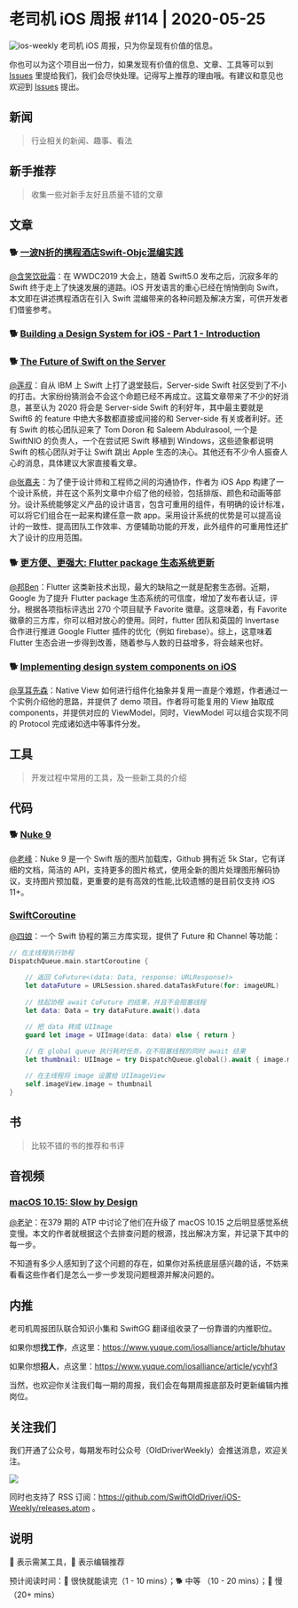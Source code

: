 # 老司机 iOS 周报 #114 | 2020-05-25

![ios-weekly](https://github.com/SwiftOldDriver/iOS-Weekly/blob/master/assets/ios-weekly.png?raw=true)
老司机 iOS 周报，只为你呈现有价值的信息。

你也可以为这个项目出一份力，如果发现有价值的信息、文章、工具等可以到 [Issues](https://github.com/SwiftOldDriver/iOS-Weekly/issues) 里提给我们，我们会尽快处理。记得写上推荐的理由哦。有建议和意见也欢迎到 [Issues](https://github.com/SwiftOldDriver/iOS-Weekly/issues) 提出。

## 新闻

> 行业相关的新闻、趣事、看法

## 新手推荐

> 收集一些对新手友好且质量不错的文章

## 文章

### 🐕 [一波N折的携程酒店Swift-Objc混编实践](https://mp.weixin.qq.com/s/N6ToEkN9c-2_rIvkv4o9hA)

[@含笑饮砒霜](https://weibo.com/chinafishnews/)：在 WWDC2019 大会上，随着 Swift5.0 发布之后，沉寂多年的 Swift 终于走上了快速发展的道路。iOS 开发语言的重心已经在悄悄倒向 Swift，本文即在讲述携程酒店在引入 Swift 混编带来的各种问题及解决方案，可供开发者们借鉴参考。

### 🐕 [Building a Design System for iOS - Part 1 - Introduction](https://www.ramshandilya.com/blog/design-system-intro/)


### 🐕 [The Future of Swift on the Server](https://www.timc.dev/posts/future-of-server-side-swift/)

[@莲叔](http://aaaron7.github.io/)：自从 IBM 上 Swift 上打了退堂鼓后，Server-side Swift 社区受到了不小的打击。大家纷纷猜测会不会这个命题已经不再成立。这篇文章带来了不少的好消息，甚至认为 2020 将会是 Server-side Swift 的利好年，其中最主要就是 Swift6 的 feature 中绝大多数都直接或间接的和 Server-side 有关或者利好。还有 Swift 的核心团队迎来了 Tom Doron 和 Saleem Abdulrasool, 一个是 SwiftNIO 的负责人，一个在尝试把 Swift 移植到 Windows，这些迹象都说明 Swift 的核心团队对于让 Swift 跳出 Apple 生态的决心。其他还有不少令人振奋人心的消息，具体建议大家直接看文章。

[@张嘉夫](https://github.com/josephchang10)：为了便于设计师和工程师之间的沟通协作，作者为 iOS App 构建了一个设计系统，并在这个系列文章中介绍了他的经验，包括排版、颜色和动画等部分。设计系统能够定义产品的设计语言，包含可重用的组件，有明确的设计标准，可以将它们组合在一起来构建任意一款 app。采用设计系统的优势是可以提高设计的一致性、提高团队工作效率、方便辅助功能的开发，此外组件的可重用性还扩大了设计的应用范围。

### 🐕 [更方便、更强大: Flutter package 生态系统更新](https://mp.weixin.qq.com/s/y_lOfxlYlG6nM-4xduQ4Aw)

[@邦Ben](https://weibo.com/linwenbang/)：Flutter 这类新技术出现，最大的缺陷之一就是配套生态弱。近期，Google 为了提升 Flutter package 生态系统的可信度，增加了发布者认证，评分。根据各项指标评选出 270 个项目赋予 Favorite 徽章。这意味着，有 Favorite 徽章的三方库，你可以相对放心的使用。同时，flutter 团队和英国的 Invertase 合作进行推进 Google Flutter 插件的优化（例如 firebase）。综上，这意味着 Flutter 生态会进一步得到改善，随着参与人数的日益增多，将会越来也好。

### 🐕 [Implementing design system components on iOS](https://medium.com/chili-labs/implementing-design-system-components-on-ios-6afe873ea586)

[@享耳先森](https://github.com/iblacksun)：Native View 如何进行组件化抽象并复用一直是个难题，作者通过一个实例介绍他的思路，并提供了 demo 项目。作者将可能复用的 View  抽取成  components，并提供对应的 ViewModel，同时，ViewModel 可以组合实现不同的 Protocol   完成诸如选中等事件分发。

## 工具

> 开发过程中常用的工具，及一些新工具的介绍

## 代码

### 🐕 [Nuke 9](https://kean.github.io/post/nuke-9)

[@老峰](https://github.com/gesantung)：Nuke 9 是一个 Swift 版的图片加载库，Github 拥有近 5k Star，它有详细的文档，简洁的 API，支持更多的图片格式，使用全新的图片处理图形解码协议，支持图片预加载，更重要的是有高效的性能,比较遗憾的是目前仅支持 iOS 11+。

### [SwiftCoroutine](https://github.com/belozierov/SwiftCoroutine)

[@四娘](https://kemchenj.github.io)：一个 Swift 协程的第三方库实现，提供了 Future 和 Channel 等功能：

```swift
// 在主线程执行协程
DispatchQueue.main.startCoroutine {
    
    // 返回 CoFuture<(data: Data, response: URLResponse)>
    let dataFuture = URLSession.shared.dataTaskFuture(for: imageURL)
    
    // 挂起协程 await CoFuture 的结果，并且不会阻塞线程
    let data: Data = try dataFuture.await().data

    // 把 data 转成 UIImage
    guard let image = UIImage(data: data) else { return }
    
    // 在 global queue 执行耗时任务，在不阻塞线程的同时 await 结果
    let thumbnail: UIImage = try DispatchQueue.global().await { image.makeThumbnail() }

    // 在主线程将 image 设置给 UIImageView
    self.imageView.image = thumbnail
}
```

## 书

> 比较不错的书的推荐和书评

## 音视频

### [macOS 10.15: Slow by Design](https://sigpipe.macromates.com/2020/macos-catalina-slow-by-design/)

[@老驴](https://www.weibo.com/6090610445)：在379 期的 ATP 中讨论了他们在升级了 macOS 10.15 之后明显感觉系统变慢。本文的作者就根据这个去排查问题的根源，找出解决方案，并记录下其中的每一步。

不知道有多少人感知到了这个问题的存在，如果你对系统底层感兴趣的话，不妨来看看这些作者们是怎么一步一步发现问题根源并解决问题的。

## 内推

老司机周报团队联合知识小集和 SwiftGG 翻译组收录了一份靠谱的内推职位。

如果你想**找工作**，点这里：https://www.yuque.com/iosalliance/article/bhutav

如果你想**招人**，点这里：https://www.yuque.com/iosalliance/article/ycyhf3

当然，也欢迎你关注我们每一期的周报，我们会在每期周报底部及时更新编辑内推岗位。

## 关注我们

我们开通了公众号，每期发布时公众号（OldDriverWeekly）会推送消息，欢迎关注。

![](https://github.com/SwiftOldDriver/iOS-Weekly/blob/master/assets/qrcode_for_wechat.jpg?raw=true)

同时也支持了 RSS 订阅：https://github.com/SwiftOldDriver/iOS-Weekly/releases.atom 。

## 说明

🚧 表示需某工具，🌟 表示编辑推荐

预计阅读时间：🐎 很快就能读完（1 - 10 mins）；🐕 中等 （10 - 20 mins）；🐢 慢（20+ mins）
